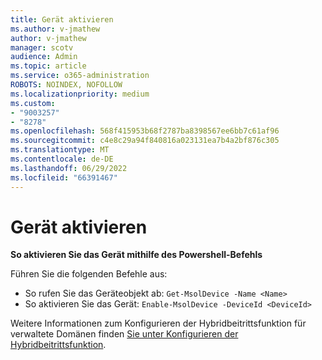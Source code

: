 ```yaml
---
title: Gerät aktivieren
ms.author: v-jmathew
author: v-jmathew
manager: scotv
audience: Admin
ms.topic: article
ms.service: o365-administration
ROBOTS: NOINDEX, NOFOLLOW
ms.localizationpriority: medium
ms.custom:
- "9003257"
- "8278"
ms.openlocfilehash: 568f415953b68f2787ba8398567ee6bb7c61af96
ms.sourcegitcommit: c4e8c29a94f840816a023131ea7b4a2bf876c305
ms.translationtype: MT
ms.contentlocale: de-DE
ms.lasthandoff: 06/29/2022
ms.locfileid: "66391467"
---
```

# <a name="enable-device"></a>Gerät aktivieren

**So aktivieren Sie das Gerät mithilfe des Powershell-Befehls**

Führen Sie die folgenden Befehle aus:

- So rufen Sie das Geräteobjekt ab: `Get-MsolDevice -Name <Name>`
- So aktivieren Sie das Gerät: `Enable-MsolDevice -DeviceId <DeviceId>`

Weitere Informationen zum Konfigurieren der Hybridbeitrittsfunktion für verwaltete Domänen finden [Sie unter Konfigurieren der Hybridbeitrittsfunktion](https://docs.microsoft.com/azure/active-directory/devices/hybrid-azuread-join-managed-domains).
